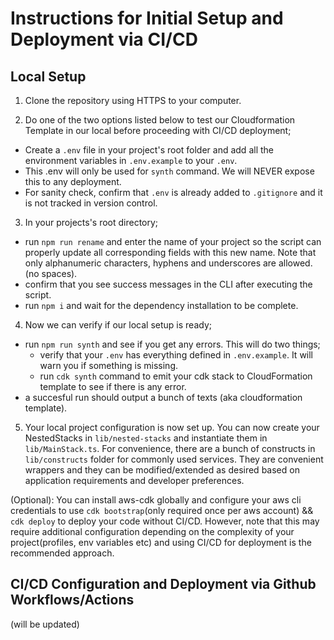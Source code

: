 # Instructions for Initial Setup and Deployment via CI/CD

## Local Setup ##
1. Clone the repository using HTTPS to your computer.  

2. Do one of the two options listed below to test our Cloudformation Template in our local before proceeding with CI/CD deployment;  
- Create a `.env` file in your project's root folder and add all the environment variables in `.env.example` to your `.env`.  
- This .env will only be used for `synth` command. We will NEVER expose this to any deployment.  
- For sanity check, confirm that `.env` is already added to `.gitignore` and it is not tracked in version control.  

3. In your projects's root directory;  
- run `npm run rename` and enter the  name of your project so the script can properly update all corresponding fields with this new name. Note that only alphanumeric  characters, hyphens and underscores are allowed.(no spaces).  
- confirm that you see success messages in the CLI after executing the script.  
- run `npm i` and wait for the dependency installation to be complete.  

4. Now we can verify if our local setup is ready;  
- run `npm run synth` and see if you get any errors. This will do two things;  
  - verify that your `.env` has everything defined in `.env.example`. It will warn you if something is missing.  
  - run `cdk synth` command to emit your cdk stack to CloudFormation template to see if there is any error. 
- a succesful run should output a bunch of texts (aka cloudformation template).  

5. Your local project configuration is now set up. You can now create your NestedStacks in `lib/nested-stacks` and instantiate them in `lib/MainStack.ts`. For convenience, there are a bunch of constructs in `lib/constructs` folder for commonly used services. They are convenient wrappers and they can be modified/extended as desired based on application requirements and developer preferences.  


(Optional): You can install aws-cdk globally and configure your aws cli credentials to use `cdk bootstrap`(only required once per aws account) && `cdk deploy` to deploy your code without CI/CD. However, note that this may require additional configuration depending on the complexity of your project(profiles, env variables etc) and using CI/CD for deployment is the recommended approach.  

## CI/CD Configuration and Deployment via Github Workflows/Actions
(will be updated)  

